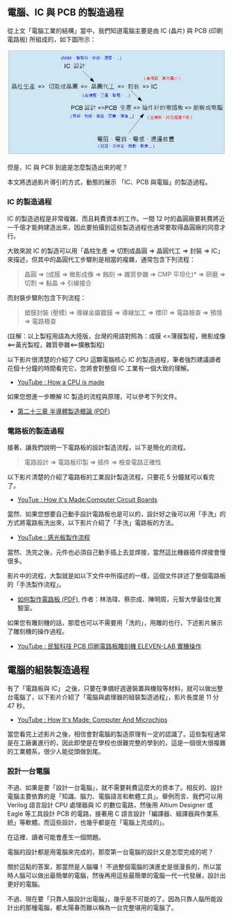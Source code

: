 ## 電腦、IC 與 PCB 的製造過程

從上文「電腦工業的結構」當中，我們知道電腦主要是由 IC (晶片) 與 PCB (印刷電路板) 所組成的，如下圖所示：

![](../img/computer_prduce_flowmap.jpg)

但是、IC 與 PCB 到底是怎麼製造出來的呢？

本文將透過影片導引的方式，動態的展示 「IC、PCB 與電腦」的製造過程。

### IC 的製造過程

IC 的製造過程是非常複雜、而且耗費資本的工作。一間 12 吋的晶圓廠要耗費將近一千億才能夠建造出來，因此要拍攝到這些製造過程也通常要取得晶圓廠的同意才行。

大致來說 IC 的製造可以用「晶柱生產 => 切割成晶圓 => 晶圓代工 => 封裝 => IC」來描述，但其中的晶圓代工步驟則是相當的複雜，通常包含下列流程：

> 晶圓 => (成膜 => 微影成像 => 蝕刻 => 雜質參雜 => CMP 平坦化)* => 研磨 => 切割 => 黏晶 => 引線接合 

而封裝步驟則包含下列流程：

> 塑膜封裝 (壓模) => 導線金屬鍍膜 => 導線加工 => 標印 => 電路檢查 => 預燒 => 電路檢查

(註解：以上製程用語為大陸版，台灣的用語對照為：成膜 <=薄膜製程，微影成像<==黃光製程，雜質參雜<==擴散製程)

以下影片很清楚的介紹了 CPU 這顆電腦核心 IC 的製造過程，筆者強烈建議讀者花個十分鐘的時間看完它，您將會對整個 IC 工業有一個大致的理解。

* [YouTube : How a CPU is made](https://www.youtube.com/watch?v=qm67wbB5GmI)

如果您想進一步瞭解 IC 製造的流程與原理，可以參考下列文件。

* [第二十三章 半導體製造概論 (PDF)](http://www.taiwan921.lib.ntu.edu.tw/mypdf/mf23.pdf)

### 電路板的製造過程

接著、讓我們說明一下電路板的設計製造流程，以下是簡化的流程。

> 電路設計 => 電路板印製 => 插件 => 檢查電路正確性 

以下影片清楚的介紹了電路板的工業設計製造流程，只要花 5 分鐘就可以看完了。

* [YouTue : How it's Made:Computer Circuit Boards](https://www.youtube.com/watch?v=YJS_Jqw3Sy0)

當然、如果您想要自己動手設計電路板也是可以的，設計好之後可以用「手洗」的方式將電路板洗出來，以下影片介紹了「手洗」電路板的方法。

* [YouTube : 感光板製作流程](https://www.youtube.com/watch?v=LuOk2cMcXaA)

當然、洗完之後，元件也必須自己動手插上去並焊接，當然這比機器插件焊接會慢很多。

影片中的流程，大製就是如以下文件中所描述的一樣，這個文件詳述了整個電路板的「手洗製作流程」。

* [如何製作電路板 (PDF)](http://designer.mech.yzu.edu.tw/article/articles/technical/file/(2001-04-27)%20%E5%A6%82%E4%BD%95%E8%A3%BD%E4%BD%9C%E9%9B%BB%E8%B7%AF%E6%9D%BF.pdf), 作者：林浩瑋、蔡宗成、陳明周，元智大學最佳化實驗室。

如果您有雕刻機的話，那麼也可以不需要用「洗的」，用雕的也行，下述影片展示了雕刻機的操作過程。

* [YouTube : 民智科技 PCB 印刷電路板雕刻機 ELEVEN-LAB 實機操作](https://www.youtube.com/watch?v=2WBsfOqCIwY)

## 電腦的組裝製造過程

有了「電路板與 IC」 之後，只要在準備好週邊裝置與機殼等材料，就可以做出整台電腦了，以下影片介紹了「電腦與處理器的組裝製造過程」，影片長度是 11 分 47 秒。

* [YouTube : How It's Made: Computer And Microchips](https://www.youtube.com/watch?v=DVgOMRUNXsg)

當您看完上述影片之後，相信會對電腦的製造原理有一定的認識了。這些製程通常是在工廠裏進行的，因此即使是在學校也很難完整的學到的，這是一個很大很複雜的工業體系，很少人能從頭做到尾。

### 設計一台電腦

不過、如果是要「設計一台電腦」，就不需要耗費這麼大的資本了。相反的、設計電腦主要依靠的是「知識、腦力、電腦語言和軟體工具」。舉例而言、我們可以用 Verilog 語言設計 CPU 處理器與 IC 的數位電路，然後用 Altium Designer 或 Eagle 等工具設計 PCB 的電路，接著用 C 語言設計「編譯器、組譯器與作業系統」等軟體。而這些設計，也幾乎都是在「電腦上完成的」。

在這裡、讀者可能會產生一個問題。

電腦的設計都是用電腦來完成的，那麼第一台電腦的設計又是怎麼完成的呢？

關於這點的答案，那當然是人腦囉！ 不過整個電腦的演進史是很漫長的，所以當時人腦可以做出最簡單的電腦，然後再用這些最簡單的電腦一代一代發展，設計出更好的電腦。

不過、現在要「只靠人腦設計出電腦」，幾乎是不可能的了。因為只靠人腦所能設計出的那種電腦，都太陽春而難以稱為一台完整堪用的電腦了。



